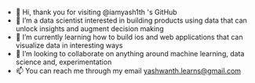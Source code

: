 - 👋 Hi, thank you for visiting @iamyash1th 's GitHub
- 👀 I’m a data scientist interested in building products using data that can unlock insights and augment decision making
- 🌱 I’m currently learning how to build ios and web applications that can visualize data in interesting ways
- 🤝 I’m looking to collaborate on anything around machine learning, data science and, experimentation
- 📫 You can reach me through my email yashwanth.learns@gmail.com

<!---
iamyash1th/iamyash1th is a ✨ special ✨ repository because its `README.md` (this file) appears on your GitHub profile.
You can click the Preview link to take a look at your changes.
--->

